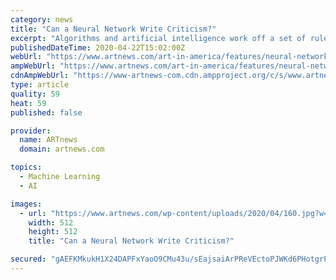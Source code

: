 ```yaml
---
category: news
title: "Can a Neural Network Write Criticism?"
excerpt: "Algorithms and artificial intelligence work off a set of rules and cannot adapt to the unexpected nuances of human emotions. The machine, we believe, will always make the logical choice over an impulsive one driven by feelings. Thus, critics still have special value. And so Issue 5 is just a hint of what’s to come. The neural network is still ..."
publishedDateTime: 2020-04-22T15:02:00Z
webUrl: "https://www.artnews.com/art-in-america/features/neural-network-criticism-ear-wave-event-1202684517/"
ampWebUrl: "https://www.artnews.com/art-in-america/features/neural-network-criticism-ear-wave-event-1202684517/amp/"
cdnAmpWebUrl: "https://www-artnews-com.cdn.ampproject.org/c/s/www.artnews.com/art-in-america/features/neural-network-criticism-ear-wave-event-1202684517/amp/"
type: article
quality: 59
heat: 59
published: false

provider:
  name: ARTnews
  domain: artnews.com

topics:
  - Machine Learning
  - AI

images:
  - url: "https://www.artnews.com/wp-content/uploads/2020/04/160.jpg?w=512"
    width: 512
    height: 512
    title: "Can a Neural Network Write Criticism?"

secured: "gAEFKMkukH1X24DAPFxYaoO9CMu43u/sEajsaiArPReVEctoPJWKd6PHotgrPOhdJu4ycJqhyjI7xg89tGYmm2EOmjZytL7Sd5awuR2J1Dvor6wUe1p75OXt68jFsD8MH5QKoMWwff985bRKoH3IuHiwIBQrLxYZDhONMwBGBz2MgMWo1TGzEN8kl8Z5ri5e6Ji+ZB95EptHu/9uY4/pkySome1fSYKl47ov04P+i8kU3rm4dwYWMKNuuMxxlJ2PNT9Z+EC1oV1D5lnJjnFqTOXExfd7aZGYB8nNl9TSoflJW2Xcj6kt1yHIk3/Bixsyyzz/D1CxiLbhQE3EYWKjrMI52SAF+XzR4RuXOVPLkVdWl8B/w1K1KYbpS0AegdbpTKHSqWsi6X0TsXYbfCb3/QQ9Kk9xolni5zQfrUgvNx8zC56omz124uxeo+eq1moctdFdu2dAvnaB1Jx9TH6JvqH7QdogaU/82TxAl898l0s=;0n/61FKfO/sivzjwbadulw=="
---
```


